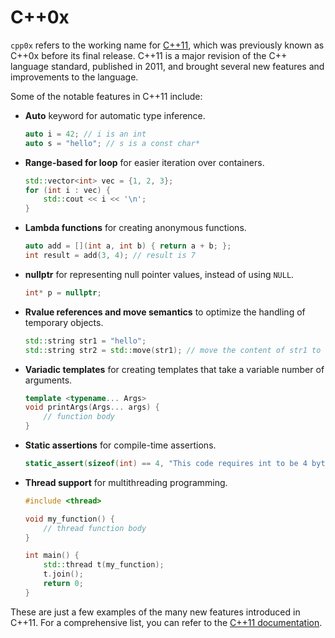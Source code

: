 # C++0x

`cpp0x` refers to the working name for [C++11](https://en.cppreference.com/w/cpp/11), which was previously known as C++0x before its final release. C++11 is a major revision of the C++ language standard, published in 2011, and brought several new features and improvements to the language.

Some of the notable features in C++11 include:

- **Auto** keyword for automatic type inference.

  ```cpp
  auto i = 42; // i is an int
  auto s = "hello"; // s is a const char*
  ```

- **Range-based for loop** for easier iteration over containers.

  ```cpp
  std::vector<int> vec = {1, 2, 3};
  for (int i : vec) {
      std::cout << i << '\n';
  }
  ```

- **Lambda functions** for creating anonymous functions.

  ```cpp
  auto add = [](int a, int b) { return a + b; };
  int result = add(3, 4); // result is 7
  ```

- **nullptr** for representing null pointer values, instead of using `NULL`.

  ```cpp
  int* p = nullptr;
  ```

- **Rvalue references and move semantics** to optimize the handling of temporary objects.

  ```cpp
  std::string str1 = "hello";
  std::string str2 = std::move(str1); // move the content of str1 to str2
  ```

- **Variadic templates** for creating templates that take a variable number of arguments.

  ```cpp
  template <typename... Args>
  void printArgs(Args... args) {
      // function body
  }
  ```

- **Static assertions** for compile-time assertions.

  ```cpp
  static_assert(sizeof(int) == 4, "This code requires int to be 4 bytes.");
  ```

- **Thread support** for multithreading programming.

  ```cpp
  #include <thread>
  
  void my_function() {
      // thread function body
  }
  
  int main() {
      std::thread t(my_function);
      t.join();
      return 0;
  }
  ```

These are just a few examples of the many new features introduced in C++11. For a comprehensive list, you can refer to the [C++11 documentation](https://en.cppreference.com/w/cpp/11).